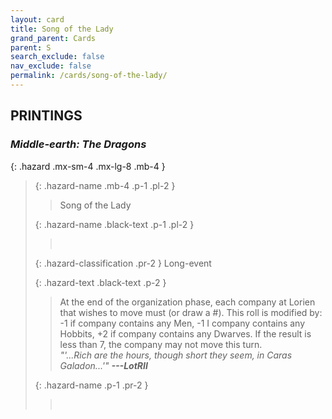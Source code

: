 ```yaml
---
layout: card
title: Song of the Lady
grand_parent: Cards
parent: S
search_exclude: false
nav_exclude: false
permalink: /cards/song-of-the-lady/
---
```


## PRINTINGS


### _Middle-earth: The Dragons_

{: .hazard .mx-sm-4 .mx-lg-8 .mb-4 }
> {: .hazard-name .mb-4 .p-1 .pl-2 }
> > <div class="hazard-mp"></div>
> > <div class="card-name">Song of the Lady</div>
>
> {: .hazard-name .black-text .p-1 .pl-2 }
> > &nbsp;
>
> {: .hazard-classification .pr-2 }
> Long-event
>
> {: .hazard-text .black-text .p-2 }
> > At the end of the organization phase, each company at Lorien that wishes to move must (or draw a #). This roll is modified by: -1 if company contains any Men, -1 I company contains any Hobbits, +2 if company contains any Dwarves. If the result is less than 7, the company may not move this turn. <br>_"'...Rich are the hours, though short they seem, in Caras Galadon...'"_ ***---LotRII*** 
>
> {: .hazard-name .p-1 .pr-2 }
> > <div class="card-shield"></div>
> > <div class="card-corruption">&nbsp;</div>
